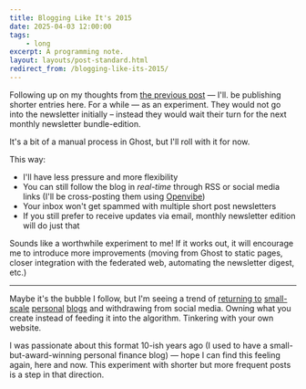 ```yaml
---
title: Blogging Like It's 2015
date: 2025-04-03 12:00:00
tags: 
    - long
excerpt: A programming note.
layout: layouts/post-standard.html
redirect_from: /blogging-like-its-2015/
---
```

Following up on my thoughts from [the previous post](/posts/2025-03-31-is-apple-even-good-at-software/) — I'll. be publishing shorter entries here. For a while — as an experiment. They would not go into the newsletter initially – instead they would wait their turn for the next monthly newsletter bundle-edition.

It's a bit of a manual process in Ghost, but I'll roll with it for now.

This way:

- I'll have less pressure and more flexibility
- You can still follow the blog in *real-time* through RSS or social media links (I'll be cross-posting them using [Openvibe](https://openvibe.social/?ref=metagame.hk))
- Your inbox won't get spammed with multiple short post newsletters
- If you still prefer to receive updates via email, monthly newsletter edition will do just that

Sounds like a worthwhile experiment to me! If it works out, it will encourage me to introduce more improvements (moving from Ghost to static pages, closer integration with the federated web, automating the newsletter digest, etc.)

---

Maybe it's the bubble I follow, but I'm seeing a trend of [returning to](https://jasonsantamaria.com/blog/once-again-from-the-top?ref=metagame.hk) [small-scale](https://ljpuk.net/?ref=metagame.hk) [personal](https://lmnt.me/blog/make-a-damn-website.html?ref=metagame.hk) [blogs](https://rknight.me/blog/?ref=metagame.hk) and withdrawing from social media. Owning what you create instead of feeding it into the algorithm. Tinkering with your own website.

I was passionate about this format 10-ish years ago (I used to have a small-but-award-winning personal finance blog) — hope I can find this feeling again, here and now. This experiment with shorter but more frequent posts is a step in that direction.